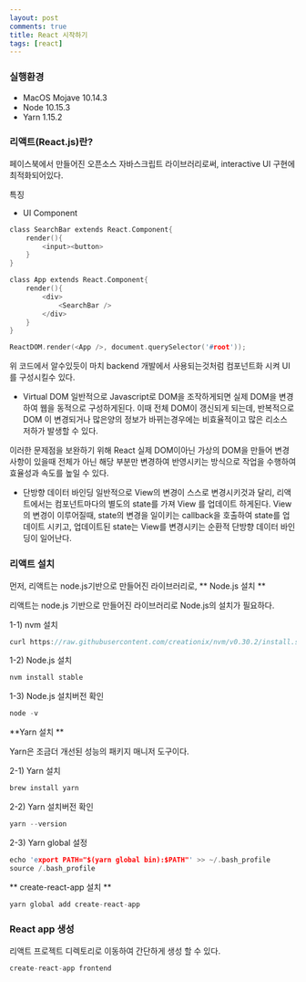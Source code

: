 ```yaml
---
layout: post
comments: true
title: React 시작하기
tags: [react]
---
```


### 실행환경
- MacOS Mojave 10.14.3
- Node 10.15.3
- Yarn 1.15.2

### 리액트(React.js)란?
페이스북에서 만들어진 오픈소스 자바스크립트 라이브러리로써, interactive UI 구현에 최적화되어있다.  

특징
- UI Component  

```c
class SearchBar extends React.Component{
    render(){
        <input><button>
    }
}

class App extends React.Component{
    render(){
        <div>
            <SearchBar />
        </div>
    }
}

ReactDOM.render(<App />, document.querySelector('#root'));
```  

위 코드에서 알수있듯이 마치 backend 개발에서 사용되는것처럼 컴포넌트화 시켜 UI를 구성시킬수 있다.

- Virtual DOM
일반적으로 Javascript로 DOM을 조작하게되면 실제 DOM을 변경하여 웹을 동적으로 구성하게된다. 이때  전체 DOM이 갱신되게 되는데, 반복적으로 DOM 이 변경되거나 많은양의 정보가 바뀌는경우에는 비효율적이고 많은 리소스 저하가 발생할 수 있다.  

이러한 문제점을 보완하기 위해 React 실제 DOM이아닌 가상의 DOM을 만들어 변경사항이 있을때 전체가 아닌 해당 부분만 변경하여 반영시키는 방식으로 작업을 수행하여 효율성과 속도를 높일 수 있다.

- 단방향 데이터 바인딩
일반적으로 View의 변경이 스스로 변경시키것과 달리, 리액트에서는 컴포넌트마다의 별도의 state를 가져 View 를 업데이트 하게된다. View의 변경이 이루어질때, state의 변경을 일이키는 callback을 호출하여 state를 업데이트 시키고, 업데이트된 state는  View를 변경시키는 순환적 단방향 데이터 바인딩이 일어난다.

### 리액트 설치
먼저, 리액트는 node.js기반으로 만들어진 라이브러리로, 
** Node.js 설치  **

리액트는 node.js 기반으로 만들어진 라이브러리로  Node.js의 설치가 필요하다.    

1-1) nvm 설치  
```c
curl https://raw.githubusercontent.com/creationix/nvm/v0.30.2/install.sh | bash
```  
1-2) Node.js 설치  
```c
nvm install stable
```
1-3) Node.js 설치버전 확인  
```c
node -v
```

**Yarn 설치  **

Yarn은 조금더 개선된 성능의 패키지 매니저 도구이다.  

2-1) Yarn 설치  
```c
brew install yarn
```
2-2) Yarn 설치버전 확인
```c
yarn --version
```
2-3) Yarn global 설정  
```c
echo 'export PATH="$(yarn global bin):$PATH"' >> ~/.bash_profile
source /.bash_profile
```

** create-react-app 설치  **
```c
yarn global add create-react-app
```

### React app 생성
리액트 프로젝트 디렉토리로 이동하여 간단하게 생성 할 수 있다.
```c
create-react-app frontend
```
